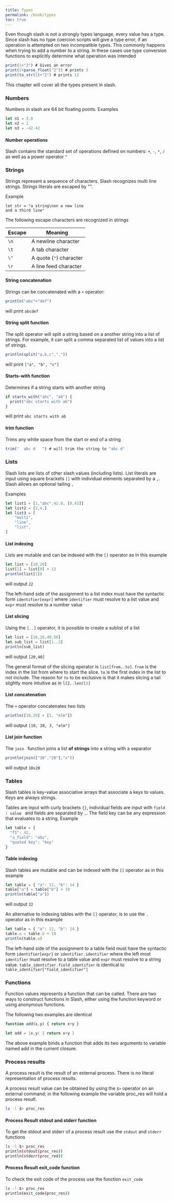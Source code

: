 ```yaml
---
title: Types
permalink: /book/types
toc: true
---
```

Even though slash is not a strongly types language, 
every value has a type.
Since slash has no type coercion scripts will give a 
type error,  if an operation is attempted on 
two incompatible types. This commonly happens when trying to add 
a number to a string. In these cases use type conversion 
functions to explicitly determine what operation was intended
```javascript
print(1+"2") # Gives an error
print(1+parse_float("2")) # prints 3
print(to_str(1)+"2") # prints 12
 ```

This chapter will cover all the types 
present in slash.

### Numbers
Numbers in slash are 64 bit floating points. 
Examples 
```javascript
let n1 = 3.0
let n2 = 1
let n3 = -42.42
```

#### Number operations
Slash contains the standard set of operations defined on numbers: ``+``, ``-``, ``*``, ``/`` 
as well as a power operator ``^``

### Strings
Strings represent a sequence of characters. Slash recognizes multi line strings. 
Strings literals are escaped by "".

Example
```
let str = "a string\non a new line
and a third line"
```

The following escape characters are recognized in strings

| Escape | Meaning |
|--------|---------|
| ``\n`` | A newline character |
| ``\t`` | A tab character |
| ``\"`` | A quote (``"``) character |
| ``\r`` | A line feed  character |

#### String concatenation
Strings can be concatenated with a `` + `` operator:
```javascript
println("abc"+"def") 
```
will print ``abcdef``

#### String split function
The split operator will split a string based on a another string into a 
list of strings. For example, it can split a comma separated list of values 
into a list of strings.
```javascript
println(split("a,b,c",",")) 
```
will print ``["a", "b", "c"]``

#### Starts-with function
Determines if a string starts with another string
```javascript
if starts_with("abc", "ab") {
  print("abc starts with ab")
}
```
will print ``abc starts with ab``

#### trim function
Trims any white space from the start or end of a string

```javascript
trim("  abc d   ") # will trim the string to "abc d"
```

### Lists
Slash lists are lists of other slash values (including lists). List 
literals are input using square brackets ``[]`` with individual elements
separated by a ``,``. Slash allows an optional tailing ``,``

Examples
```javascript
let list1 = [1,"abc",42.0, [0,42]]
let list2 = [1,4,]
let list3 = [
    "multi",
    "line",
    "list",
]
```

#### List indexing
Lists are mutable and can be indexed with the ``[]`` operator as in this example
```javascript
let list = [10,20]
list[1] = list[0] + 12
println(list[1])
```
will output `` 22 ``

The left-hand side of the assignment to a list
index must have the syntactic form `` identifier[expr] `` 
where ``identifier`` must resolve to a list value and 
``expr`` must resolve to a number value

#### List slicing
Using the `[..]` operator, it is possible to create a sublist of a list
```javascript
let list = [10,20,40,50]
let sub_list = list[1..3]
println(sub_list)
```
will output `[20,40]`

The general format of the slicing operator is ``list[from..to]``. ``from`` is the index in 
the list from where to start the slice. ``to`` is the first index in the list to not include.
The reason for ``to`` to be exclusive is that it makes slicing a tail slightly more
intuitive as in ``l[2..len(l)]``


#### List concatenation
The `` + `` operator concatenates two lists
```javascript
println([10,20] + [3, "elm"])
```
will output `` [10, 20, 3, "elm"] ``

#### List join function
The ``join `` function joins a list **of strings** into a string with a separator
```javascript
println(join(["10","20"],"x"))
```
will output `` 10x20 ``

### Tables
Slash tables is key-value associative arrays 
that associate a keys to values. 
Keys are always strings.

Tables are input with curly brackets ``{}``, 
individual fields are input with ``field : value ``
and fields are separated by ``,``. 
The field key can be any expression 
that evaluates to a string.
Example
```javascript
let table = { 
  "f1": 42, 
  "a_field": "abv",
  "quoted key": "key" 
}
```

#### Table indexing
Slash tables are mutable and can be indexed with the 
``[]`` operator as in this example
```javascript
let table = { "a": 12, "b": 14 }
table["a"] = table["b"] + 10
println(table["a"])
```
will output `` 22 ``

An alternative to indexing tables with the ``[]`` 
operator, is to use the ``.`` operator as in this example
```javascript
let table = { "a": 12, "b": 14 }
table.a = table.b + 10
println(table.a)
```

The left-hand side of the assignment to a table
field must have the syntactic form `` identifier[expr] `` or `` identifier.identifier ``
where the left most ``identifier`` must resolve to a table value and
``expr`` must resolve to a string value. `` table_identifier.field_identifier `` 
is identical to `` table_identifier["field_identifier"] ``

### Functions

Function values represents a function that can be called. There are 
two ways to construct functions in Slash, either using the function 
keyword or using anonymous functions.

The following two examples are identical
```javascript
function add(x,y) { return x+y }
```

```rust
let add = |x,y| { return x+y }
```

The above example binds a function that adds its two arguments to 
variable named add in the current closure.

### Process results

A process result is the result of an external process. There is no 
literal representation of process results.

A process result value can be obtained by using the `` $> `` operator 
on an external command; in the following example the variable proc_res will 
hold a process result.
```bash
ls -l $> proc_res
```

#### Process Result stdout and stderr function
To get the stdout and stderr of a process result use the 
`` stdout `` and `` stderr `` functions 

```bash
ls -l $> proc_res
println(stdout(proc_res))
println(stderr(proc_red))
```

#### Process Result exit_code function
To check the exit code of the process use the function `` exit_code ``

```bash
ls -l $> proc_res
println(exit_code(proc_res))
```
